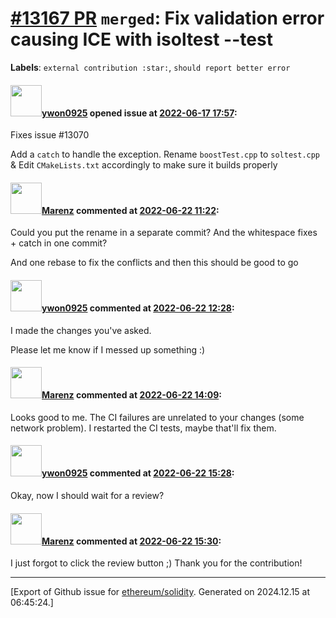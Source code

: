 # [\#13167 PR](https://github.com/ethereum/solidity/pull/13167) `merged`: Fix validation error causing ICE with isoltest --test 
**Labels**: `external contribution :star:`, `should report better error`


#### <img src="https://avatars.githubusercontent.com/u/55167480?v=4" width="50">[ywon0925](https://github.com/ywon0925) opened issue at [2022-06-17 17:57](https://github.com/ethereum/solidity/pull/13167):

Fixes issue #13070

Add a `catch` to handle the exception.
Rename `boostTest.cpp` to `soltest.cpp` &  Edit `CMakeLists.txt` accordingly to make sure it builds properly

#### <img src="https://avatars.githubusercontent.com/u/424752?u=2d50de05ec528b9b84f8b905a56e90669b0f8927&v=4" width="50">[Marenz](https://github.com/Marenz) commented at [2022-06-22 11:22](https://github.com/ethereum/solidity/pull/13167#issuecomment-1162975412):

Could you put the rename in a separate commit?
And the whitespace fixes + catch in one commit? 

And one rebase to fix the conflicts and then this should be good to go

#### <img src="https://avatars.githubusercontent.com/u/55167480?v=4" width="50">[ywon0925](https://github.com/ywon0925) commented at [2022-06-22 12:28](https://github.com/ethereum/solidity/pull/13167#issuecomment-1163036407):

I made the changes you've asked.

Please let me know if I messed up something :)

#### <img src="https://avatars.githubusercontent.com/u/424752?u=2d50de05ec528b9b84f8b905a56e90669b0f8927&v=4" width="50">[Marenz](https://github.com/Marenz) commented at [2022-06-22 14:09](https://github.com/ethereum/solidity/pull/13167#issuecomment-1163151531):

Looks good to me. The CI failures are unrelated to your changes (some network problem). I restarted the CI tests, maybe that'll fix them.

#### <img src="https://avatars.githubusercontent.com/u/55167480?v=4" width="50">[ywon0925](https://github.com/ywon0925) commented at [2022-06-22 15:28](https://github.com/ethereum/solidity/pull/13167#issuecomment-1163262514):

Okay, now I should wait for a review?

#### <img src="https://avatars.githubusercontent.com/u/424752?u=2d50de05ec528b9b84f8b905a56e90669b0f8927&v=4" width="50">[Marenz](https://github.com/Marenz) commented at [2022-06-22 15:30](https://github.com/ethereum/solidity/pull/13167#issuecomment-1163264613):

I just forgot to click the review button ;)
Thank you for the contribution!


-------------------------------------------------------------------------------



[Export of Github issue for [ethereum/solidity](https://github.com/ethereum/solidity). Generated on 2024.12.15 at 06:45:24.]
